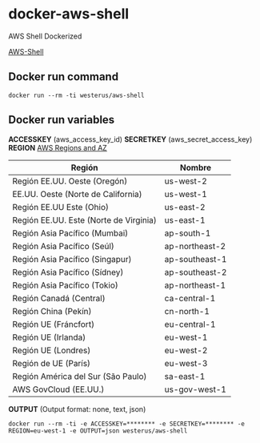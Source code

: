 # docker-aws-shell
AWS Shell Dockerized

[AWS-Shell](https://github.com/awslabs/aws-shell)

## Docker run command

```shell
docker run --rm -ti westerus/aws-shell
```

## Docker run variables

**ACCESSKEY** (aws_access_key_id)
**SECRETKEY** (aws_secret_access_key)
**REGION** [AWS Regions and AZ](https://docs.aws.amazon.com/es_es/AmazonRDS/latest/UserGuide/Concepts.RegionsAndAvailabilityZones.html)

|Región|Nombre|
|------|------|
|Región EE.UU. Oeste (Oregón)|us-west-2|
|EE.UU. Oeste (Norte de California)|us-west-1|
|Región EE.UU Este (Ohio)|us-east-2|
|Región EE.UU. Este (Norte de Virginia)|us-east-1|
|Región Asia Pacífico (Mumbai)|ap-south-1|
|Región Asia Pacífico (Seúl)|ap-northeast-2|
|Región Asia Pacífico (Singapur)|ap-southeast-1|
|Región Asia Pacífico (Sídney)|ap-southeast-2|
|Región Asia Pacífico (Tokio)|ap-northeast-1|
|Región Canadá (Central)|ca-central-1|
|Región China (Pekín)|cn-north-1|
|Región UE (Fráncfort)|eu-central-1|
|Región UE (Irlanda)|eu-west-1|
|Región UE (Londres)|eu-west-2|
|Región de UE (París)|eu-west-3|
|Región América del Sur (São Paulo)|sa-east-1|
|AWS GovCloud (EE.UU.)|us-gov-west-1|

**OUTPUT** (Output format: none, text, json)

```shell
docker run --rm -ti -e ACCESSKEY=******** -e SECRETKEY=******** -e REGION=eu-west-1 -e OUTPUT=json westerus/aws-shell
```
